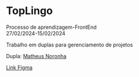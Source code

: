 # TopLingo

<p>Processo de aprendizagem-FrontEnd
  <br/>
  27/02/2024-15/02/2024</p>
<p>Trabalho em duplas para gerenciamento de projetos</p>

<p>Dupla: <a href="https://github.com/MatheusNoronhadaSilva/Toplingo-tradu-ao.git">Matheus Noronha</a>
 </p>

<a href="https://www.figma.com/file/KPpRk6dD09VgtDuoqEq0mb/Top-Lingo?type=design&mode=design&t=pF8ZtPXwZDNtri8j-1">Link Figma</a>


